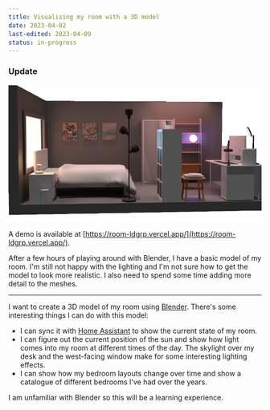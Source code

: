 ```yaml
---
title: Visualising my room with a 3D model
date: 2023-04-02
last-edited: 2023-04-09
status: in-progress
---
```


### Update

![A raytraced image of my room](/images/room.png)

A demo is available at [https://room-ldgrp.vercel.app/](https://room-ldgrp.vercel.app/).

After a few hours of playing around with Blender, I have a basic model
of my room. I'm still not happy with the lighting and I'm not sure how
to get the model to look more realistic. I also need to spend some time
adding more detail to the meshes.

---

I want to create a 3D model of my room using [Blender][blender].
There's some interesting things I can do with this model:

- I can sync it with [Home Assistant][home-assistant] to show the current state of my room.
- I can figure out the current position of the sun and show how light
comes into my room at different times of the day. The skylight
over my desk and the west-facing window make for some interesting
lighting effects.
- I can show how my bedroom layouts change over time and show a
catalogue of different bedrooms I've had over the years.

I am unfamiliar with Blender so this will be a learning experience.

[blender]: https://www.blender.org/
[home-assistant]: https://www.home-assistant.io/